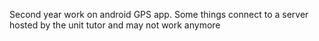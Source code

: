 Second year work on android GPS app. Some things connect to a server hosted by the unit tutor and may not work anymore

